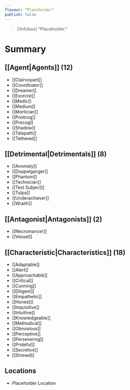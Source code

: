 ```yaml
---
flavour: “Placeholder”
publish: false
---
```

> [!infobox]
> “Placeholder.”
# Summary


## [[Agent|Agents]] (12)
- [[Clairvoyant]]
- [[Coordinator]]
- [[Dreamer]]
- [[Exorcist]]
- [[Medic]]
- [[Medium]]
- [[Mortician]]
- [[Postcog]]
- [[Precog]]
- [[Shadow]]
- [[Telepath]]
- [[Tethered]]

## [[Detrimental|Detrimentals]] (8)
- [[Anomaly]]
- [[Doppelganger]]
- [[Phantom]]
- [[Technician]]
- [[Test Subject]]
- [[Tulpa]]
- [[Underachiever]]
- [[Wraith]]

## [[Antagonist|Antagonists]] (2)
- [[Necromancer]]
- [[Vessel]]

## [[Characteristic|Characteristics]] (18)
- [[Adaptable]]
- [[Alert]]
- [[Approachable]]
- [[Critical]]
- [[Cunning]]
- [[Diligent]]
- [[Empathetic]]
- [[Honest]]
- [[Inquisitive]]
- [[Intuitive]]
- [[Knowledgeable]]
- [[Methodical]]
- [[Obnoxious]]
- [[Perceptive]]
- [[Persevering]]
- [[Prideful]]
- [[Secretive]]
- [[Shrewd]]


## Locations
- Placeholder Location